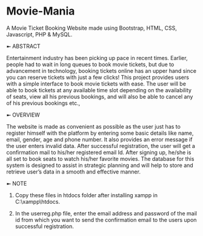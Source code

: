 # Movie-Mania

A Movie Ticket Booking Website made using Bootstrap, HTML, CSS, Javascript, PHP & MySQL.

➼ ABSTRACT

Entertainment industry has been picking up pace in recent times. Earlier, people had to wait in long queues to book movie tickets, but due to advancement in technology, booking tickets online has an upper hand since you can reserve tickets with just a few clicks! 
This project provides users with a simple interface to book movie tickets with ease. The user will be able to book tickets at any available time slot depending on the availability of seats, view all his previous bookings, and will also be able to cancel any of his previous bookings etc., 

➼ OVERVIEW

The website is made as convenient as possible as the user just has to register himself with the platform by entering some basic details like name, email, gender, age and phone number. It also provides an error message if the user enters invalid data. After successful registration, the user will get a confirmation mail to his/her registered email Id. After signing up, he/she is all set to book seats to watch his/her favorite movies. The database for this system is designed to assist in strategic planning and will help to store and retrieve user’s data in a smooth and effective manner.


➼ NOTE

1. Copy these files in htdocs folder after installing xampp in C:\xampp\htdocs.

2. In the userreg.php file, enter the email address and password of the mail id from which you want to send the confirmation email to the users upon successful registration.

